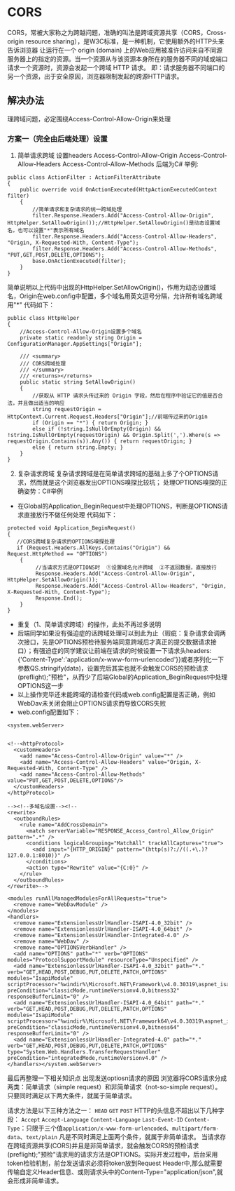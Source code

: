 # CORS
CORS，常被大家称之为跨越问题，准确的叫法是跨域资源共享（CORS，Cross-origin resource sharing），是W3C标准，是一种机制，它使用额外的HTTP头来告诉浏览器 让运行在一个 origin (domain) 上的Web应用被准许访问来自不同源服务器上的指定的资源。当一个资源从与该资源本身所在的服务器不同的域或端口请求一个资源时，资源会发起一个跨域 HTTP 请求。
即：请求服务器不同端口的另一个资源，出于安全原因，浏览器限制发起的跨源HTTP请求。
## 解决办法
理跨域问题，必定围绕Access-Control-Allow-Origin来处理

### 方案一（完全由后端处理）设置 
1. 简单请求跨域 设置headers
Access-Control-Allow-Origin
Access-Control-Allow-Headers
Access-Control-Allow-Methods
后端为C# 举例:
```
public class ActionFilter : ActionFilterAttribute
{
    public override void OnActionExecuted(HttpActionExecutedContext filter)
    {
        //简单请求和复杂请求的统一跨域处理
        filter.Response.Headers.Add("Access-Control-Allow-Origin", HttpHelper.SetAllowOrigin());//HttpHelper.SetAllowOrigin()是动态设置域名，也可以设置"*"表示所有域名
        filter.Response.Headers.Add("Access-Control-Allow-Headers", "Origin, X-Requested-With, Content-Type");
        filter.Response.Headers.Add("Access-Control-Allow-Methods", "PUT,GET,POST,DELETE,OPTIONS");
        base.OnActionExecuted(filter);
    }
}
```
简单说明以上代码中出现的HttpHelper.SetAllowOrigin()，作用为动态设置域名，Origin在web.config中配置，多个域名用英文逗号分隔，允许所有域名跨域用"*"
代码如下：
```
public class HttpHelper
{
    //Access-Control-Allow-Origin设置多个域名
    private static readonly string Origin = ConfigurationManager.AppSettings["Origin"];

    /// <summary>
    /// CORS跨域处理
    /// </summary>
    /// <returns></returns>
    public static string SetAllowOrigin()
    {
        //获取从 HTTP 请求头传过来的 Origin 字段，然后在程序中验证它的值是否合法，并且做出适当的响应
        string requestOrigin = HttpContext.Current.Request.Headers["Origin"];//前端传过来的Origin
        if (Origin == "*") { return Origin; }
        else if (!string.IsNullOrEmpty(Origin) && !string.IsNullOrEmpty(requestOrigin) && Origin.Split(',').Where(s => requestOrigin.Contains(s)).Any()) { return requestOrigin; }
        else { return string.Empty; }
    }
}
```

2. 复杂请求跨域
复杂请求跨域是在简单请求跨域的基础上多了个OPTIONS请求，然而就是这个浏览器发出OPTIONS嗅探比较坑；
处理OPTIONS嗅探的正确姿势：C#举例
- 在Global的Application_BeginRequest中处理OPTIONS，判断是OPTIONS请求直接放行不做任何处理
代码如下：
```
protected void Application_BeginRequest()
{
   //CORS跨域复杂请求的OPTIONS嗅探处理
   if (Request.Headers.AllKeys.Contains("Origin") && Request.HttpMethod == "OPTIONS")
    {
         //当请求方式是OPTIONS时  ①设置域名允许跨域  ②不返回数据，直接放行
         Response.Headers.Add("Access-Control-Allow-Origin", HttpHelper.SetAllowOrigin());
         Response.Headers.Add("Access-Control-Allow-Headers", "Origin, X-Requested-With, Content-Type");
         Response.End();
    }
}
```
- 重复（1、简单请求跨域）的操作，此处不再过多说明
- 后端同学如果没有强迫症的话跨域处理可以到此为止（瑕疵：复杂请求会调两次接口，先是OPTIONS预检待服务端同意跨域后才真正的提交数据请求接口）；有强迫症的同学建议让前端在请求的时候设置一下请求头headers:{'Content-Type':'application/x-www-form-urlencoded'}}或者序列化一下参数QS.stringify(data)，设置完后其实也就不会触发CORS的预检请求(preflight);"预检"，从而少了后端Global的Application_BeginRequest中处理OPTIONS这一步
- 以上操作完毕还未能跨域的请检查代码或web.config配置是否正确，例如WebDav未关闭会阻止OPTIONS请求而导致CORS失败
- web.config配置如下：
```
<system.webServer>


<!--<httpProtocol>
  <customHeaders>
    <add name="Access-Control-Allow-Origin" value="*" />
    <add name="Access-Control-Allow-Headers" value="Origin, X-Requested-With, Content-Type" />
    <add name="Access-Control-Allow-Methods" value="PUT,GET,POST,DELETE,OPTIONS"/>
  </customHeaders>
</httpProtocol>

--><!--多域名设置--><!--
<rewrite>
  <outboundRules>
    <rule name="AddCrossDomain">
      <match serverVariable="RESPONSE_Access_Control_Allow_Origin" pattern=".*" />
      <conditions logicalGrouping="MatchAll" trackAllCaptures="true">
        <add input="{HTTP_ORIGIN}" pattern="(http(s)?://((.+\.)?127.0.0.1:8010))" />
      </conditions>
      <action type="Rewrite" value="{C:0}" />
    </rule>
  </outboundRules>
</rewrite>-->

<modules runAllManagedModulesForAllRequests="true">
  <remove name="WebDavModule" />
</modules>
<handlers>
  <remove name="ExtensionlessUrlHandler-ISAPI-4.0_32bit" />
  <remove name="ExtensionlessUrlHandler-ISAPI-4.0_64bit" />
  <remove name="ExtensionlessUrlHandler-Integrated-4.0" />
  <remove name="WebDav" />
  <remove name="OPTIONSVerbHandler" />
  <add name="OPTIONS" path="*" verb="OPTIONS" modules="ProtocolSupportModule" resourceType="Unspecified" />
  <add name="ExtensionlessUrlHandler-ISAPI-4.0_32bit" path="*." verb="GET,HEAD,POST,DEBUG,PUT,DELETE,PATCH,OPTIONS" modules="IsapiModule" scriptProcessor="%windir%\Microsoft.NET\Framework\v4.0.30319\aspnet_isapi.dll" preCondition="classicMode,runtimeVersionv4.0,bitness32" responseBufferLimit="0" />
  <add name="ExtensionlessUrlHandler-ISAPI-4.0_64bit" path="*." verb="GET,HEAD,POST,DEBUG,PUT,DELETE,PATCH,OPTIONS" modules="IsapiModule" scriptProcessor="%windir%\Microsoft.NET\Framework64\v4.0.30319\aspnet_isapi.dll" preCondition="classicMode,runtimeVersionv4.0,bitness64" responseBufferLimit="0" />
  <add name="ExtensionlessUrlHandler-Integrated-4.0" path="*." verb="GET,HEAD,POST,DEBUG,PUT,DELETE,PATCH,OPTIONS" type="System.Web.Handlers.TransferRequestHandler" preCondition="integratedMode,runtimeVersionv4.0" />
</handlers></system.webServer>
```
最后再整理一下相关知识点
出现发送optiosn请求的原因
浏览器将CORS请求分成两类：简单请求（simple request）和非简单请求（not-so-simple request）。
只要同时满足以下两大条件，就属于简单请求。

请求方法是以下三种方法之一：
`HEAD`
`GET`
`POST`
HTTP的头信息不超出以下几种字段：
`Accept`
`Accept-Language`
`Content-Language`
`Last-Event-ID`
`Content-Type`：只限于三个值`application/x-www-form-urlencoded`、`multipart/form-data`、`text/plain`
凡是不同时满足上面两个条件，就属于非简单请求。
当请求存在跨域资源共享(CORS)并且是非简单请求，就会触发CORS的预检请求(preflight);"预检"请求用的请求方法是OPTIONS。实际开发过程中，后台采用token检验机制，前台发送请求必须将token放到Request Header中,那么就需要传输自定义Header信息、或则请求头中的Content-Type="application/json",就会形成非简单请求。
